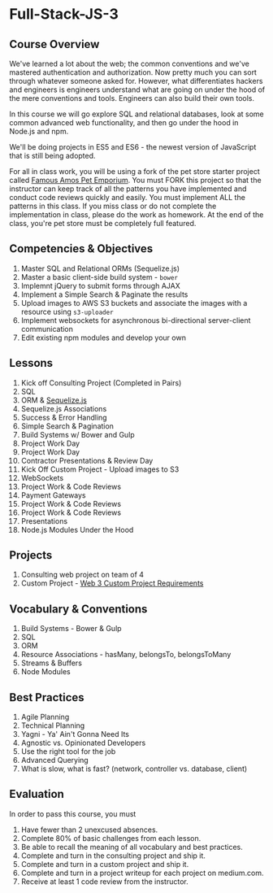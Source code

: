 # Full-Stack-JS-3

## Course Overview

We've learned a lot about the web; the common conventions and we've mastered authentication and authorization. Now pretty much you can sort through whatever someone asked for. However, what differentiates hackers and engineers is engineers understand what are going on under the hood of the mere conventions and tools. Engineers can also build their own tools.

In this course we will go explore SQL and relational databases, look at some common advanced web functionality, and then go under the hood in Node.js and npm.

We'll be doing projects in ES5 and ES6 - the newest version of JavaScript that is still being adopted.

For all in class work, you will be using a fork of the pet store starter project called [Famous Amos Pet Emporium](https://github.com/Product-College-Labs/famous-amos). You must FORK this project so that the instructor can keep track of all the patterns you have implemented and conduct code reviews quickly and easily. You must implement ALL the patterns in this class. If you miss class or do not complete the implementation in class, please do the work as homework. At the end of the class, you're pet store must be completely full featured.

## Competencies & Objectives

1. Master SQL and Relational ORMs (Sequelize.js)
1. Master a basic client-side build system - `bower`
1. Implemnt jQuery to submit forms through AJAX 
1. Implement a Simple Search & Paginate the results
1. Upload images to AWS S3 buckets and associate the images with a resource using `s3-uploader`
1. Implement websockets for asynchronous bi-directional server-client communication
1. Edit existing npm modules and develop your own

## Lessons

1. Kick off Consulting Project (Completed in Pairs)
1. SQL
1. ORM & [Sequelize.js](http://docs.sequelizejs.com/)
1. Sequelize.js Associations
1. Success & Error Handling
1. Simple Search & Pagination
1. Build Systems w/ Bower and Gulp
1. Project Work Day
1. Project Work Day
1. Contractor Presentations & Review Day
1. Kick Off Custom Project - Upload images to S3
1. WebSockets
1. Project Work & Code Reviews
1. Payment Gateways
1. Project Work & Code Reviews
1. Project Work & Code Reviews
1. Presentations
1. Node.js Modules Under the Hood

## Projects

1. Consulting web project on team of 4
1. Custom Project - [Web 3 Custom Project Requirements](https://github.com/Product-College-Labs/Web-3-Custom-Project)

## Vocabulary & Conventions

1. Build Systems - Bower & Gulp
1. SQL
1. ORM
1. Resource Associations - hasMany, belongsTo, belongsToMany
1. Streams & Buffers
1. Node Modules

## Best Practices

1. Agile Planning
1. Technical Planning
1. Yagni - Ya' Ain't Gonna Need Its
1. Agnostic vs. Opinionated Developers
1. Use the right tool for the job
1. Advanced Querying
1. What is slow, what is fast? (network, controller vs. database, client)

## Evaluation

In order to pass this course, you must

1. Have fewer than 2 unexcused absences.
1. Complete 80% of basic challenges from each lesson.
1. Be able to recall the meaning of all vocabulary and best practices.
1. Complete and turn in the consulting project and ship it.
1. Complete and turn in a custom project and ship it.
1. Complete and turn in a project writeup for each project on medium.com.
1. Receive at least 1 code review from the instructor.
